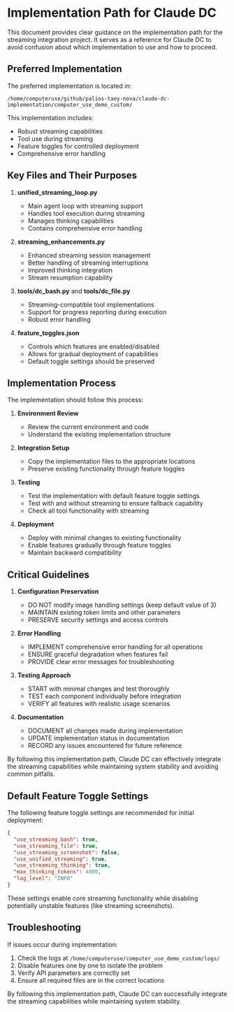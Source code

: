 # Implementation Path for Claude DC

This document provides clear guidance on the implementation path for the streaming integration project. It serves as a reference for Claude DC to avoid confusion about which implementation to use and how to proceed.

## Preferred Implementation

The preferred implementation is located in:

```
/home/computeruse/github/palios-taey-nova/claude-dc-implementation/computer_use_demo_custom/
```

This implementation includes:
- Robust streaming capabilities
- Tool use during streaming
- Feature toggles for controlled deployment
- Comprehensive error handling

## Key Files and Their Purposes

1. **unified_streaming_loop.py**
   - Main agent loop with streaming support
   - Handles tool execution during streaming
   - Manages thinking capabilities
   - Contains comprehensive error handling

2. **streaming_enhancements.py**
   - Enhanced streaming session management
   - Better handling of streaming interruptions
   - Improved thinking integration
   - Stream resumption capability

3. **tools/dc_bash.py** and **tools/dc_file.py**
   - Streaming-compatible tool implementations
   - Support for progress reporting during execution
   - Robust error handling

4. **feature_toggles.json**
   - Controls which features are enabled/disabled
   - Allows for gradual deployment of capabilities
   - Default toggle settings should be preserved

## Implementation Process

The implementation should follow this process:

1. **Environment Review**
   - Review the current environment and code
   - Understand the existing implementation structure

2. **Integration Setup**
   - Copy the implementation files to the appropriate locations
   - Preserve existing functionality through feature toggles

3. **Testing**
   - Test the implementation with default feature toggle settings
   - Test with and without streaming to ensure fallback capability
   - Check all tool functionality with streaming

4. **Deployment**
   - Deploy with minimal changes to existing functionality
   - Enable features gradually through feature toggles
   - Maintain backward compatibility

## Critical Guidelines

1. **Configuration Preservation**
   - DO NOT modify image handling settings (keep default value of 3)
   - MAINTAIN existing token limits and other parameters
   - PRESERVE security settings and access controls

2. **Error Handling**
   - IMPLEMENT comprehensive error handling for all operations
   - ENSURE graceful degradation when features fail
   - PROVIDE clear error messages for troubleshooting

3. **Testing Approach**
   - START with minimal changes and test thoroughly
   - TEST each component individually before integration
   - VERIFY all features with realistic usage scenarios

4. **Documentation**
   - DOCUMENT all changes made during implementation
   - UPDATE implementation status in documentation
   - RECORD any issues encountered for future reference

By following this implementation path, Claude DC can effectively integrate the streaming capabilities while maintaining system stability and avoiding common pitfalls.

## Default Feature Toggle Settings

The following feature toggle settings are recommended for initial deployment:

```json
{
  "use_streaming_bash": true,
  "use_streaming_file": true,
  "use_streaming_screenshot": false,
  "use_unified_streaming": true,
  "use_streaming_thinking": true,
  "max_thinking_tokens": 4000,
  "log_level": "INFO"
}
```

These settings enable core streaming functionality while disabling potentially unstable features (like streaming screenshots).

## Troubleshooting

If issues occur during implementation:

1. Check the logs at `/home/computeruse/computer_use_demo_custom/logs/`
2. Disable features one by one to isolate the problem
3. Verify API parameters are correctly set
4. Ensure all required files are in the correct locations

By following this implementation path, Claude DC can successfully integrate the streaming capabilities while maintaining system stability.